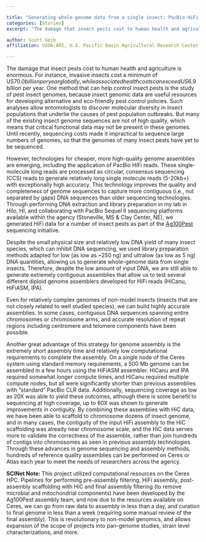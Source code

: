 ```yaml
---

title: "Generating whole-genome data from a single insect: PacBio HiFi genome assembly and HiC scaffolding pipelines for reference quality genomes using SCINet"
categories: [Stories]
excerpt: "The damage that insect pests cost to human health and agriculture is enormous. For instance, invasive insects cost ..."

author: Scott Geib
affiliation: USDA-ARS, U.S. Pacific Basin Agricultural Research Center, Hilo, HI

---
```



The damage that insect pests cost to human health and agriculture is enormous. For instance, invasive insects cost a minimum of US$70.0 billion per year globally, while associated health costs can exceed US$6.9 billion per year. One method that can help control insect pests is the study of pest insect genomes, because insect genomic data are useful resources for developing alternative and eco‐friendly pest control policies.  Such analyses allow entomologists to discover molecular diversity in insect populations that underlie the causes of pest population outbreaks. But many of the existing insect genome sequences are not of high quality, which means that critical functional data may not be present in these genomes. Until recently, sequencing costs made it impractical to sequence large numbers of genomes, so that the genomes of many insect pests have yet to be sequenced. 

However, technologies for cheaper, more high-quality genome assemblies are emerging, including the application of PacBio HiFi reads. These single-molecule long reads are processed as circular, consensus sequencing (CCS) reads to generate relatively long single molecule reads (5-20kb+) with exceptionally high accuracy. This technology improves the quality and completeness of genome sequences to capture more contiguous (i.e., not separated by gaps) DNA sequences than older sequencing technologies. Through performing DNA extraction and library preparation in my lab in Hilo, HI, and collaborating with PacBio Sequel II sequencing platforms available within the agency (Stoneville, MS & Clay Center, NE), we generated HiFi data for a number of insect pests as part of the [Ag100Pest](https://scinet.usda.gov/research/working-groups/ag100pest) sequencing initiative. 

Despite the small physical size and relatively low DNA yield of many insect species, which can inhibit DNA sequencing, we used library preparation methods adapted for low (as low as ~250 ng) and ultralow (as low as 5 ng) DNA quantities, allowing us to generate whole-genome data from single insects. Therefore, despite the low amount of input DNA, we are still able to generate extremely contiguous assemblies that allow us to test several different diploid genome assemblers developed for HiFi reads (HiCanu, HiFiASM, IPA). 

Even for relatively complex genomes of non-model insects (insects that are not closely related to well studied species), we can build highly accurate assemblies. In some cases, contiguous DNA sequences spanning entire chromosomes or chromosome arms, and accurate resolution of repeat regions including centromere and telomere components have been possible. 

Another great advantage of this strategy for genome assembly is the extremely short assembly time and relatively low computational requirements to complete the assembly. On a single node of the Ceres system using standard memory requirements, a 500 Mb genome can be assembled in a few hours using the HiFiASM assembler. HiCanu and IPA required somewhat longer compute times, and HiCanu required multiple compute nodes, but all were significantly shorter than previous assemblies with “standard” PacBio CLR data. Additionally, sequencing coverage as low as 20X was able to yield these outcomes, although there is some benefit to sequencing at high coverage, up to 60X was shown to generate improvements in contiguity. By combining these assemblies with HiC data, we have been able to scaffold to chromosome dozens of insect genome, and in many cases, the contiguity of the input HiFi assembly to the HiC scaffolding was already near chromosome scale, and the HiC data serves more to validate the correctness of the assemble, rather than join hundreds of contigs into chromosomes as seen in previous assembly technologies. Through these advances in genome sequencing and assembly methods, hundreds of reference quality assemblies can be performed on Ceres or Atlas each year to meet the needs of researchers across the agency.

**SCINet Note:** This project utilized computational resources on the Ceres HPC. Pipelines for performing pre-assembly filtering, HiFi assembly, post-assembly scaffolding with HiC and final assembly filtering (to remove microbial and mitochondrial components) have been developed by the Ag100Pest assembly team, and now due to the resources available on Ceres, we can go from raw data to assembly in less than a day, and curation to final genome in less than a week (requiring some manual review of the final assembly). This is revolutionary to non-model genomics, and allows expansion of the scope of projects into pan-genome studies, strain level characterizations, and more.
